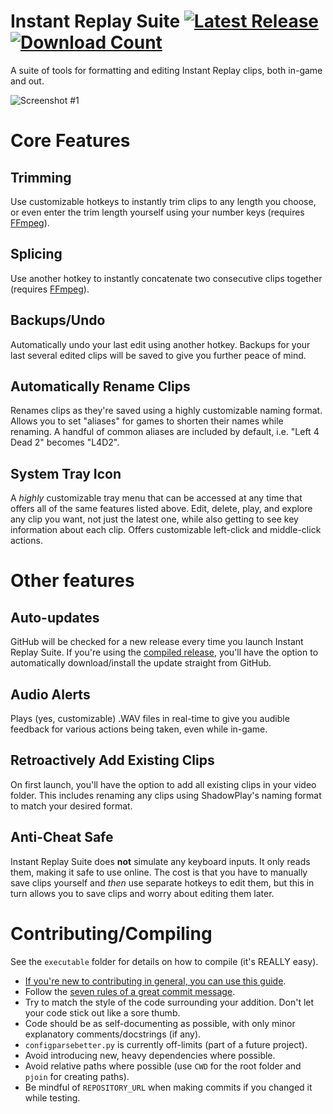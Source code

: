 # Instant Replay Suite [![Latest Release](https://img.shields.io/github/release/thisismy-github/instant-replay-suite/all.svg)](https://github.com/thisismy-github/instant-replay-suite/releases) [![Download Count](https://img.shields.io/github/downloads/thisismy-github/instant-replay-suite/total?color=success)](https://github.com/thisismy-github/instant-replay-suite/releases/latest)

A suite of tools for formatting and editing Instant Replay clips, both in-game and out.

![Screenshot #1](https://i.imgur.com/6Q4S8r6.png)

# Core Features

## Trimming

Use customizable hotkeys to instantly trim clips to any length you choose, or even enter the trim length yourself using your number keys (requires [FFmpeg](https://www.gyan.dev/ffmpeg/builds/ffmpeg-release-essentials.zip)).

## Splicing

Use another hotkey to instantly concatenate two consecutive clips together (requires [FFmpeg](https://www.gyan.dev/ffmpeg/builds/ffmpeg-release-essentials.zip)).

## Backups/Undo

Automatically undo your last edit using another hotkey. Backups for your last several edited clips will be saved to give you further peace of mind.

## Automatically Rename Clips

Renames clips as they're saved using a highly customizable naming format. Allows you to set "aliases" for games to shorten their names while renaming. A handful of common aliases are included by default, i.e. "Left 4 Dead 2" becomes "L4D2".

## System Tray Icon

A *highly* customizable tray menu that can be accessed at any time that offers all of the same features listed above. Edit, delete, play, and explore any clip you want, not just the latest one, while also getting to see key information about each clip. Offers customizable left-click and middle-click actions.

# Other features

## Auto-updates

GitHub will be checked for a new release every time you launch Instant Replay Suite. If you're using the [compiled release](https://github.com/thisismy-github/instant-replay-suite/releases/latest), you'll have the option to automatically download/install the update straight from GitHub.

## Audio Alerts

Plays (yes, customizable) .WAV files in real-time to give you audible feedback for various actions being taken, even while in-game.

## Retroactively Add Existing Clips

On first launch, you'll have the option to add all existing clips in your video folder. This includes renaming any clips using ShadowPlay's naming format to match your desired format.

## Anti-Cheat Safe

Instant Replay Suite does **not** simulate any keyboard inputs. It only reads them, making it safe to use online. The cost is that you have to manually save clips yourself and *then* use separate hotkeys to edit them, but this in turn allows you to save clips and worry about editing them later.

# Contributing/Compiling

See the `executable` folder for details on how to compile (it's REALLY easy).

- [If you're new to contributing in general, you can use this guide](https://www.dataschool.io/how-to-contribute-on-github/).
- Follow the [seven rules of a great commit message](https://cbea.ms/git-commit/#seven-rules).
- Try to match the style of the code surrounding your addition. Don't let your code stick out like a sore thumb.
- Code should be as self-documenting as possible, with only minor explanatory comments/docstrings (if any).
- `configparsebetter.py` is currently off-limits (part of a future project).
- Avoid introducing new, heavy dependencies where possible.
- Avoid relative paths where possible (use `CWD` for the root folder and `pjoin` for creating paths).
- Be mindful of `REPOSITORY_URL` when making commits if you changed it while testing.
